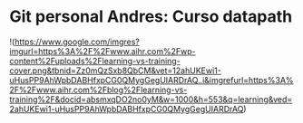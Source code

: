 # Git personal Andres: Curso datapath

!(https://www.google.com/imgres?imgurl=https%3A%2F%2Fwww.aihr.com%2Fwp-content%2Fuploads%2Flearning-vs-training-cover.png&tbnid=Zz0mQzSxb8QbCM&vet=12ahUKEwi1-uHusPP9AhWpbDABHfxpCG0QMygGegUIARDrAQ..i&imgrefurl=https%3A%2F%2Fwww.aihr.com%2Fblog%2Flearning-vs-training%2F&docid=absmxqDO2no0yM&w=1000&h=553&q=learning&ved=2ahUKEwi1-uHusPP9AhWpbDABHfxpCG0QMygGegUIARDrAQ)

